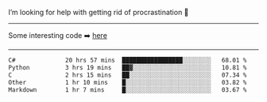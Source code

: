 I’m looking for help with getting rid of procrastination 🤔

-----

Some interesting code :arrow_right: [here](https://github.com/zhen8838/playground)

-----

<!--START_SECTION:waka-->

```txt
C#              20 hrs 57 mins  █████████████████░░░░░░░░   68.01 %
Python          3 hrs 19 mins   ██▓░░░░░░░░░░░░░░░░░░░░░░   10.81 %
C               2 hrs 15 mins   ██░░░░░░░░░░░░░░░░░░░░░░░   07.34 %
Other           1 hr 10 mins    █░░░░░░░░░░░░░░░░░░░░░░░░   03.82 %
Markdown        1 hr 7 mins     █░░░░░░░░░░░░░░░░░░░░░░░░   03.67 %
```

<!--END_SECTION:waka-->

<!--
**zhen8838/zhen8838** is a ✨ _special_ ✨ repository because its `README.md` (this file) appears on your GitHub profile.

Here are some ideas to get you started:

- 🔭 I’m currently working on ...
- 🌱 I’m currently learning ...
- 👯 I’m looking to collaborate on ...
 ...
- 💬 Ask me about ...
- 📫 How to reach me: ...
- 😄 Pronouns: ...
- ⚡ Fun fact: ...
-->
